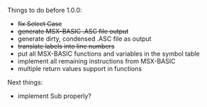 Things to do before 1.0.0:
* ~~fix Select Case~~
* ~~generate MSX-BASIC .ASC file output~~
* generate dirty, condensed .ASC file as output
* ~~translate labels into line numbers~~
* put all MSX-BASIC functions and variables in the symbol table
* implement all remaining instructions from MSX-BASIC
* multiple return values support in functions

Next things:
* implement Sub properly?
